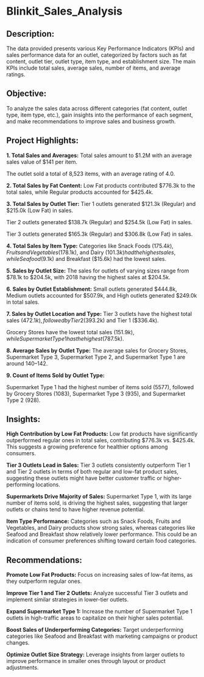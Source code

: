# Blinkit_Sales_Analysis
## Description:
The data provided presents various Key Performance Indicators (KPIs) and sales performance data for an outlet, categorized by factors such as fat content, outlet tier, outlet type, item type, and establishment size. The main KPIs include total sales, average sales, number of items, and average ratings.

## Objective:
To analyze the sales data across different categories (fat content, outlet type, item type, etc.), gain insights into the performance of each segment, and make recommendations to improve sales and business growth.

## Project Highlights:
**1. Total Sales and Averages:**
Total sales amount to $1.2M with an average sales value of $141 per item.

The outlet sold a total of 8,523 items, with an average rating of 4.0.

**2. Total Sales by Fat Content:**
Low Fat products contributed $776.3k to the total sales, while Regular products accounted for $425.4k.

**3. Total Sales by Outlet Tier:**
Tier 1 outlets generated $121.3k (Regular) and $215.0k (Low Fat) in sales.

Tier 2 outlets generated $138.7k (Regular) and $254.5k (Low Fat) in sales.

Tier 3 outlets generated $165.3k (Regular) and $306.8k (Low Fat) in sales.

**4. Total Sales by Item Type:**
Categories like Snack Foods ($175.4k), Fruits and Vegetables ($178.1k), and Dairy ($101.3k) had the highest sales, while Seafood ($9.1k) and Breakfast ($15.6k) had the lowest sales.

**5. Sales by Outlet Size:**
The sales for outlets of varying sizes range from $78.1k to $204.5k, with 2018 having the highest sales at $204.5k.

**6. Sales by Outlet Establishment:**
Small outlets generated $444.8k, Medium outlets accounted for $507.9k, and High outlets generated $249.0k in total sales.

**7. Sales by Outlet Location and Type:**
Tier 3 outlets have the highest total sales ($472.1k), followed by Tier 2 ($393.2k) and Tier 1 ($336.4k).

Grocery Stores have the lowest total sales ($151.9k), while Supermarket Type 1 has the highest ($787.5k).

**8. Average Sales by Outlet Type:**
The average sales for Grocery Stores, Supermarket Type 3, Supermarket Type 2, and Supermarket Type 1 are around $140–$142.

**9. Count of Items Sold by Outlet Type:**

Supermarket Type 1 had the highest number of items sold (5577), followed by Grocery Stores (1083), Supermarket Type 3 (935), and Supermarket Type 2 (928).

## Insights:
**High Contribution by Low Fat Products:** Low fat products have significantly outperformed regular ones in total sales, contributing $776.3k vs. $425.4k. This suggests a growing preference for healthier options among consumers.

**Tier 3 Outlets Lead in Sales:** Tier 3 outlets consistently outperform Tier 1 and Tier 2 outlets in terms of both regular and low-fat product sales, suggesting these outlets might have better customer traffic or higher-performing locations.

**Supermarkets Drive Majority of Sales:** Supermarket Type 1, with its large number of items sold, is driving the highest sales, suggesting that larger outlets or chains tend to have higher revenue potential.

**Item Type Performance:** Categories such as Snack Foods, Fruits and Vegetables, and Dairy products show strong sales, whereas categories like Seafood and Breakfast show relatively lower performance. This could be an indication of consumer preferences shifting toward certain food categories.

## Recommendations:
**Promote Low Fat Products:** Focus on increasing sales of low-fat items, as they outperform regular ones.

**Improve Tier 1 and Tier 2 Outlets:** Analyze successful Tier 3 outlets and implement similar strategies in lower-tier outlets.

**Expand Supermarket Type 1:** Increase the number of Supermarket Type 1 outlets in high-traffic areas to capitalize on their higher sales potential.

**Boost Sales of Underperforming Categories:** Target underperforming categories like Seafood and Breakfast with marketing campaigns or product changes.

**Optimize Outlet Size Strategy:** Leverage insights from larger outlets to improve performance in smaller ones through layout or product adjustments.



